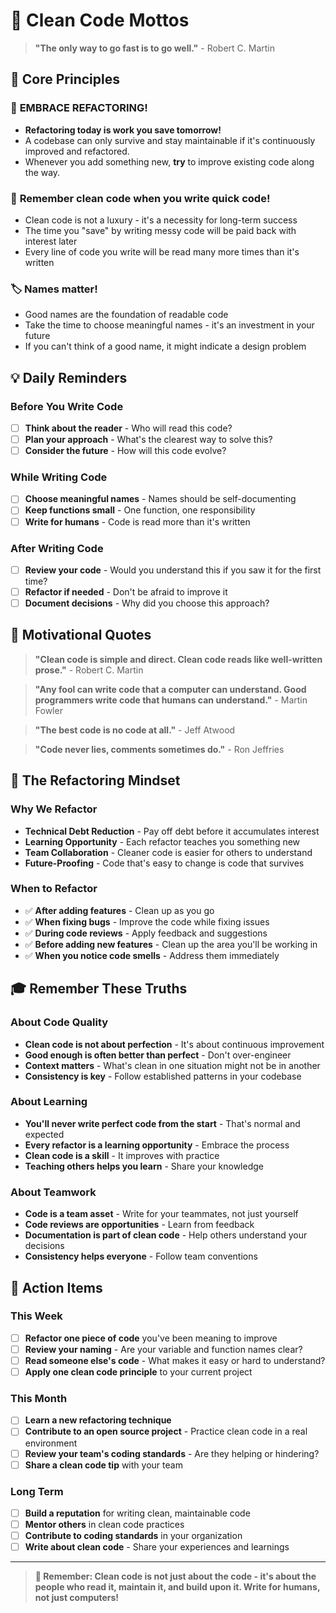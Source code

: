 # 🎯 Clean Code Mottos

> **"The only way to go fast is to go well."** - Robert C. Martin

## 🚀 Core Principles

### 🤝 **EMBRACE REFACTORING!**
- **Refactoring today is work you save tomorrow!**
- A codebase can only survive and stay maintainable if it's continuously improved and refactored.
- Whenever you add something new, **try** to improve existing code along the way.

### 🧹 **Remember clean code when you write quick code!**
- Clean code is not a luxury - it's a necessity for long-term success
- The time you "save" by writing messy code will be paid back with interest later
- Every line of code you write will be read many more times than it's written

### 🏷️ **Names matter!**
- Good names are the foundation of readable code
- Take the time to choose meaningful names - it's an investment in your future
- If you can't think of a good name, it might indicate a design problem

## 💡 Daily Reminders

### Before You Write Code
- [ ] **Think about the reader** - Who will read this code?
- [ ] **Plan your approach** - What's the clearest way to solve this?
- [ ] **Consider the future** - How will this code evolve?

### While Writing Code
- [ ] **Choose meaningful names** - Names should be self-documenting
- [ ] **Keep functions small** - One function, one responsibility
- [ ] **Write for humans** - Code is read more than it's written

### After Writing Code
- [ ] **Review your code** - Would you understand this if you saw it for the first time?
- [ ] **Refactor if needed** - Don't be afraid to improve it
- [ ] **Document decisions** - Why did you choose this approach?

## 🎯 Motivational Quotes

> **"Clean code is simple and direct. Clean code reads like well-written prose."** - Robert C. Martin

> **"Any fool can write code that a computer can understand. Good programmers write code that humans can understand."** - Martin Fowler

> **"The best code is no code at all."** - Jeff Atwood

> **"Code never lies, comments sometimes do."** - Ron Jeffries

## 🔄 The Refactoring Mindset

### Why We Refactor
- **Technical Debt Reduction** - Pay off debt before it accumulates interest
- **Learning Opportunity** - Each refactor teaches you something new
- **Team Collaboration** - Cleaner code is easier for others to understand
- **Future-Proofing** - Code that's easy to change is code that survives

### When to Refactor
- ✅ **After adding features** - Clean up as you go
- ✅ **When fixing bugs** - Improve the code while fixing issues
- ✅ **During code reviews** - Apply feedback and suggestions
- ✅ **Before adding new features** - Clean up the area you'll be working in
- ✅ **When you notice code smells** - Address them immediately

## 🎓 Remember These Truths

### About Code Quality
- **Clean code is not about perfection** - It's about continuous improvement
- **Good enough is often better than perfect** - Don't over-engineer
- **Context matters** - What's clean in one situation might not be in another
- **Consistency is key** - Follow established patterns in your codebase

### About Learning
- **You'll never write perfect code from the start** - That's normal and expected
- **Every refactor is a learning opportunity** - Embrace the process
- **Clean code is a skill** - It improves with practice
- **Teaching others helps you learn** - Share your knowledge

### About Teamwork
- **Code is a team asset** - Write for your teammates, not just yourself
- **Code reviews are opportunities** - Learn from feedback
- **Documentation is part of clean code** - Help others understand your decisions
- **Consistency helps everyone** - Follow team conventions

## 🚀 Action Items

### This Week
- [ ] **Refactor one piece of code** you've been meaning to improve
- [ ] **Review your naming** - Are your variable and function names clear?
- [ ] **Read someone else's code** - What makes it easy or hard to understand?
- [ ] **Apply one clean code principle** to your current project

### This Month
- [ ] **Learn a new refactoring technique**
- [ ] **Contribute to an open source project** - Practice clean code in a real environment
- [ ] **Review your team's coding standards** - Are they helping or hindering?
- [ ] **Share a clean code tip** with your team

### Long Term
- [ ] **Build a reputation** for writing clean, maintainable code
- [ ] **Mentor others** in clean code practices
- [ ] **Contribute to coding standards** in your organization
- [ ] **Write about clean code** - Share your experiences and learnings

---

> **🎉 Remember: Clean code is not just about the code - it's about the people who read it, maintain it, and build upon it. Write for humans, not just computers!**
